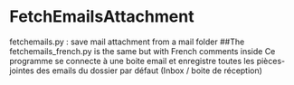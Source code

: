 # FetchEmailsAttachment
fetchemails.py : save mail attachment from a mail folder
##The fetchemails_french.py is the same but with French comments inside
Ce programme se connecte à une boite email et enregistre toutes les pièces-jointes des emails du dossier par défaut (Inbox / boite de réception)
